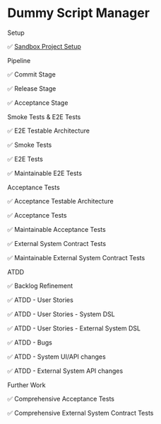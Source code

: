# Dummy Script Manager

Setup	

✅ [Sandbox Project Setup](https://journal.optivem.com/p/legacy-code-sandbox-project)

Pipeline	

✅ Commit Stage

✅ Release Stage

✅ Acceptance Stage

Smoke Tests	& E2E Tests

✅ E2E Testable Architecture

✅ Smoke Tests

✅ E2E Tests

✅ Maintainable E2E Tests

Acceptance Tests	

✅ Acceptance Testable Architecture

✅ Acceptance Tests

✅ Maintainable Acceptance Tests

✅ External System Contract Tests

✅ Maintainable External System Contract Tests

ATDD

✅ Backlog Refinement

✅ ATDD - User Stories

✅ ATDD - User Stories - System DSL

✅ ATDD - User Stories - External System DSL

✅ ATDD - Bugs

✅ ATDD - System UI/API changes

✅ ATDD - External System API changes

Further Work

✅ Comprehensive Acceptance Tests

✅ Comprehensive External System Contract Tests

